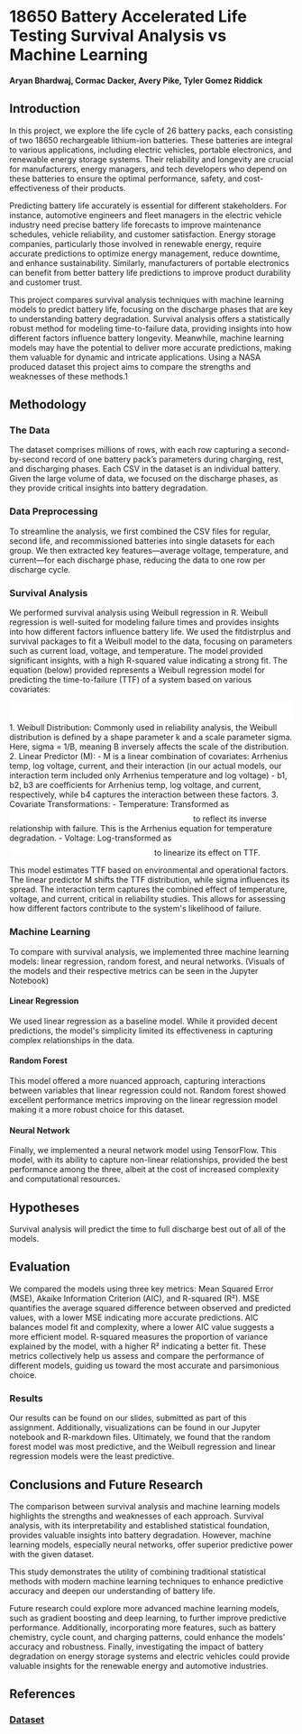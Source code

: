 # 18650 Battery Accelerated Life Testing Survival Analysis vs Machine Learning

#### Aryan Bhardwaj, Cormac Dacker, Avery Pike, Tyler Gomez Riddick

## Introduction

In this project, we explore the life cycle of 26 battery packs, each consisting of two 18650 rechargeable lithium-ion
batteries. These batteries are integral to various applications, including electric vehicles, portable electronics, and
renewable energy storage systems. Their reliability and longevity are crucial for manufacturers, energy managers, and
tech developers who depend on these batteries to ensure the optimal performance, safety, and cost-effectiveness of their
products.

Predicting battery life accurately is essential for different stakeholders. For instance, automotive engineers and fleet
managers in the electric vehicle industry need precise battery life forecasts to improve maintenance schedules, vehicle
reliability, and customer satisfaction. Energy storage companies, particularly those involved in renewable energy,
require accurate predictions to optimize energy management, reduce downtime, and enhance sustainability. Similarly,
manufacturers of portable electronics can benefit from better battery life predictions to improve product durability and
customer trust.

This project compares survival analysis techniques with machine learning models to predict battery life, focusing on the
discharge phases that are key to understanding battery degradation. Survival analysis offers a statistically robust
method for modeling time-to-failure data, providing insights into how different factors influence battery longevity.
Meanwhile, machine learning models may have the potential to deliver more accurate predictions, making them valuable for
dynamic and intricate applications. Using a NASA produced dataset this project aims to compare the strengths and
weaknesses of these methods.1

## Methodology

### The Data

The dataset comprises millions of rows, with each row capturing a second-by-second record of one battery pack’s
parameters during charging, rest, and discharging phases. Each CSV in the dataset is an individual battery. Given the
large volume of data, we focused on the discharge phases, as they provide critical insights into battery degradation.

### Data Preprocessing

To streamline the analysis, we first combined the CSV files for regular, second life, and recommissioned batteries into
single datasets for each group. We then extracted key features—average voltage, temperature, and current—for each
discharge phase, reducing the data to one row per discharge cycle.

### Survival Analysis

We performed survival analysis using Weibull regression in R. Weibull regression is well-suited for modeling failure
times and provides insights into how different factors influence battery life.
We used the fitdistrplus and survival packages to fit a Weibull model to the data, focusing on parameters such as
current load, voltage, and temperature. The model provided significant insights, with a high R-squared value indicating
a strong fit.
The equation (below) provided represents a Weibull regression model for predicting the time-to-failure (TTF) of a system
based on various covariates:

<img src="slides/ttf.png?raw=true"/>
1. Weibull Distribution: Commonly used in reliability analysis, the Weibull distribution is defined by a shape parameter k and a scale parameter sigma. Here, sigma = 1/B, meaning B inversely affects the scale of the distribution.
2. Linear Predictor (M):
- M is a linear combination of covariates: Arrhenius temp, log voltage, current, and their interaction (in our actual models, our interaction term included only Arrhenius temperature and log voltage)
- b1, b2, b3 are coefficients for Arrhenius temp, log voltage, and current, respectively, while b4 captures the interaction between these factors.
3. Covariate Transformations:
- Temperature: Transformed as <img src="slides/temp.png?raw=true"/> to reflect its inverse relationship with failure. This is the Arrhenius equation for temperature degradation.
- Voltage: Log-transformed as <img src="slides/volt.png?raw=true"/> to linearize its effect on TTF.

This model estimates TTF based on environmental and operational factors. The linear predictor M shifts the TTF
distribution, while sigma influences its spread. The interaction term captures the combined effect of temperature,
voltage, and current, critical in reliability studies. This allows for assessing how different factors contribute to the
system's likelihood of failure.

### Machine Learning

To compare with survival analysis, we implemented three machine learning models: linear regression, random forest, and
neural networks. (Visuals of the models and their respective metrics can be seen in the Jupyter Notebook)

#### Linear Regression

We used linear regression as a baseline model. While it provided decent predictions, the model's simplicity limited its
effectiveness in capturing complex relationships in the data.

#### Random Forest

This model offered a more nuanced approach, capturing interactions between variables that linear regression could not.
Random forest showed excellent performance metrics improving on the linear regression model making it a more robust
choice for this dataset.

#### Neural Network

Finally, we implemented a neural network model using TensorFlow. This model, with its ability to capture non-linear
relationships, provided the best performance among the three, albeit at the cost of increased complexity and
computational resources.

## Hypotheses

Survival analysis will predict the time to full discharge best out of all of the models.

## Evaluation

We compared the models using three key metrics: Mean Squared Error (MSE), Akaike Information Criterion (AIC), and
R-squared (R²). MSE quantifies the average squared difference between observed and predicted values, with a lower MSE
indicating more accurate predictions. AIC balances model fit and complexity, where a lower AIC value suggests a more
efficient model. R-squared measures the proportion of variance explained by the model, with a higher R² indicating a
better fit. These metrics collectively help us assess and compare the performance of different models, guiding us toward
the most accurate and parsimonious choice.

### Results

Our results can be found on our slides, submitted as part of this assignment. Additionally, visualizations can be found
in our Jupyter notebook and R-markdown files. Ultimately, we found that the random forest model was most predictive, and
the Weibull regression and linear regression models were the least predictive.

## Conclusions and Future Research

The comparison between survival analysis and machine learning models highlights the strengths and weaknesses of each
approach. Survival analysis, with its interpretability and established statistical foundation, provides valuable
insights into battery degradation. However, machine learning models, especially neural networks, offer superior
predictive power with the given dataset.

This study demonstrates the utility of combining traditional statistical methods with modern machine learning techniques
to enhance predictive accuracy and deepen our understanding of battery life.

Future research could explore more advanced machine learning models, such as gradient boosting and deep learning, to
further improve predictive performance. Additionally, incorporating more features, such as battery chemistry, cycle
count, and charging patterns, could enhance the models’ accuracy and robustness. Finally, investigating the impact of
battery degradation on energy storage systems and electric vehicles could provide valuable insights for the renewable
energy and automotive industries.

## References
### [Dataset](https://ntrs.nasa.gov/citations/20230014884)

